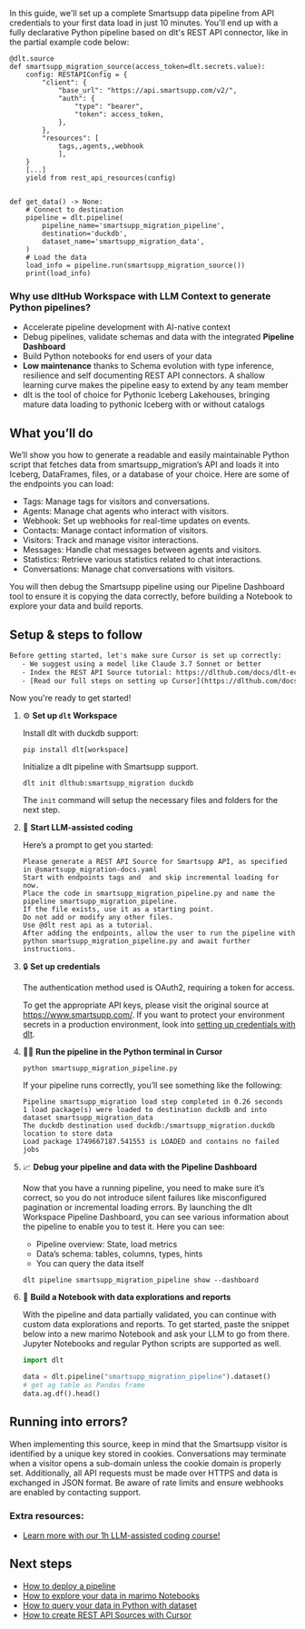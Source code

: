 In this guide, we'll set up a complete Smartsupp data pipeline from API credentials to your first data load in just 10 minutes. You'll end up with a fully declarative Python pipeline based on dlt's REST API connector, like in the partial example code below:

```python-outcome
@dlt.source
def smartsupp_migration_source(access_token=dlt.secrets.value):
    config: RESTAPIConfig = {
        "client": {
            "base_url": "https://api.smartsupp.com/v2/",
            "auth": {
                "type": "bearer",
                "token": access_token,
            },
        },
        "resources": [
            tags,,agents,,webhook
            ],
    }
    [...]
    yield from rest_api_resources(config)


def get_data() -> None:
    # Connect to destination
    pipeline = dlt.pipeline(
        pipeline_name='smartsupp_migration_pipeline',
        destination='duckdb',
        dataset_name='smartsupp_migration_data', 
    )
    # Load the data
    load_info = pipeline.run(smartsupp_migration_source())
    print(load_info) 
```

### Why use dltHub Workspace with LLM Context to generate Python pipelines?

- Accelerate pipeline development with AI-native context
- Debug pipelines, validate schemas and data with the integrated **Pipeline Dashboard**
- Build Python notebooks for end users of your data
- **Low maintenance** thanks to Schema evolution with type inference, resilience and self documenting REST API connectors. A shallow learning curve makes the pipeline easy to extend by any team member
- dlt is the tool of choice for Pythonic Iceberg Lakehouses, bringing mature data loading to pythonic Iceberg with or without catalogs

## What you’ll do

We’ll show you how to generate a readable and easily maintainable Python script that fetches data from smartsupp_migration’s API and loads it into Iceberg, DataFrames, files, or a database of your choice. Here are some of the endpoints you can load:

- Tags: Manage tags for visitors and conversations.
- Agents: Manage chat agents who interact with visitors.
- Webhook: Set up webhooks for real-time updates on events.
- Contacts: Manage contact information of visitors.
- Visitors: Track and manage visitor interactions.
- Messages: Handle chat messages between agents and visitors.
- Statistics: Retrieve various statistics related to chat interactions.
- Conversations: Manage chat conversations with visitors.

You will then debug the Smartsupp pipeline using our Pipeline Dashboard tool to ensure it is copying the data correctly, before building a Notebook to explore your data and build reports.

## Setup & steps to follow

```default
Before getting started, let's make sure Cursor is set up correctly:
   - We suggest using a model like Claude 3.7 Sonnet or better
   - Index the REST API Source tutorial: https://dlthub.com/docs/dlt-ecosystem/verified-sources/rest_api/ and add it to context as **@dlt rest api**
   - [Read our full steps on setting up Cursor](https://dlthub.com/docs/dlt-ecosystem/llm-tooling/cursor-restapi#23-configuring-cursor-with-documentation)
```

Now you're ready to get started!

1. ⚙️ **Set up `dlt` Workspace**
    
    Install dlt with duckdb support:
    ```shell
    pip install dlt[workspace]
    ```

    Initialize a dlt pipeline with Smartsupp support.
    ```shell
    dlt init dlthub:smartsupp_migration duckdb
    ```

    The `init` command will setup the necessary files and folders for the next step.
    
2. 🤠 **Start LLM-assisted coding**
    
    Here’s a prompt to get you started:
    
    ```prompt
    Please generate a REST API Source for Smartsupp API, as specified in @smartsupp_migration-docs.yaml 
    Start with endpoints tags and  and skip incremental loading for now. 
    Place the code in smartsupp_migration_pipeline.py and name the pipeline smartsupp_migration_pipeline. 
    If the file exists, use it as a starting point. 
    Do not add or modify any other files. 
    Use @dlt rest api as a tutorial. 
    After adding the endpoints, allow the user to run the pipeline with python smartsupp_migration_pipeline.py and await further instructions.
    ```

    
3. 🔒 **Set up credentials** 
    
    The authentication method used is OAuth2, requiring a token for access.
    
    To get the appropriate API keys, please visit the original source at https://www.smartsupp.com/.
    If you want to protect your environment secrets in a production environment, look into [setting up credentials with dlt](https://dlthub.com/docs/walkthroughs/add_credentials).
    
4. 🏃‍♀️ **Run the pipeline in the Python terminal in Cursor**
    
    ```shell
    python smartsupp_migration_pipeline.py
    ```
    
    If your pipeline runs correctly, you’ll see something like the following:
    
    ```shell
    Pipeline smartsupp_migration load step completed in 0.26 seconds
    1 load package(s) were loaded to destination duckdb and into dataset smartsupp_migration_data
    The duckdb destination used duckdb:/smartsupp_migration.duckdb location to store data
    Load package 1749667187.541553 is LOADED and contains no failed jobs
    ```
    
5. 📈 **Debug your pipeline and data with the Pipeline Dashboard**

    Now that you have a running pipeline, you need to make sure it’s correct, so you do not introduce silent failures like misconfigured pagination or incremental loading errors. By launching the dlt Workspace Pipeline Dashboard, you can see various information about the pipeline to enable you to test it. Here you can see:
    - Pipeline overview: State, load metrics
    - Data’s schema: tables, columns, types, hints
    - You can query the data itself
    
    ```shell
    dlt pipeline smartsupp_migration_pipeline show --dashboard
    ```
    
6. 🐍 **Build a Notebook with data explorations and reports**

    With the pipeline and data partially validated, you can continue with custom data explorations and reports. To get started, paste the snippet below into a new marimo Notebook and ask your LLM to go from there. Jupyter Notebooks and regular Python scripts are supported as well.

    
    ```python
    import dlt

   data = dlt.pipeline("smartsupp_migration_pipeline").dataset()
   # get ag table as Pandas frame
   data.ag.df().head()
    ```

## Running into errors?

When implementing this source, keep in mind that the Smartsupp visitor is identified by a unique key stored in cookies. Conversations may terminate when a visitor opens a sub-domain unless the cookie domain is properly set. Additionally, all API requests must be made over HTTPS and data is exchanged in JSON format. Be aware of rate limits and ensure webhooks are enabled by contacting support.

### Extra resources:

- [Learn more with our 1h LLM-assisted coding course!](https://www.youtube.com/watch?v=GGid70rnJuM)

## Next steps

- [How to deploy a pipeline](https://dlthub.com/docs/walkthroughs/deploy-a-pipeline)
- [How to explore your data in marimo Notebooks](https://dlthub.com/docs/general-usage/dataset-access/marimo)
- [How to query your data in Python with dataset](https://dlthub.com/docs/general-usage/dataset-access/dataset)
- [How to create REST API Sources with Cursor](https://dlthub.com/docs/dlt-ecosystem/llm-tooling/cursor-restapi)